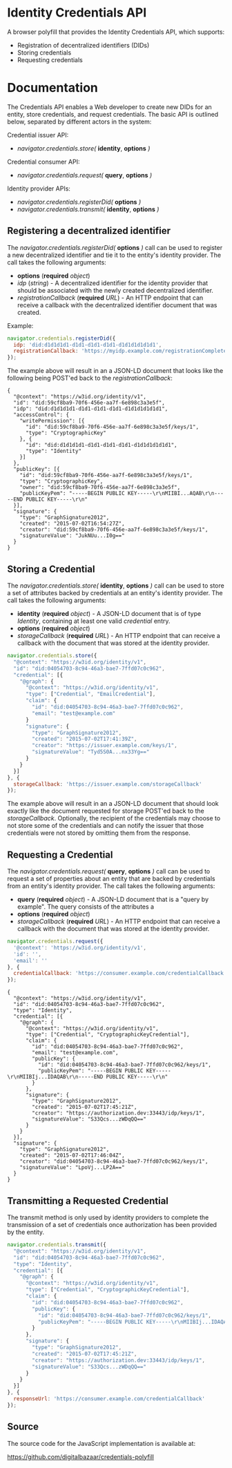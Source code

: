 # Identity Credentials API

A browser polyfill that provides the Identity Credentials API, which supports:

 * Registration of decentralized identifiers (DIDs)
 * Storing credentials
 * Requesting credentials

# Documentation

The Credentials API enables a Web developer to create new DIDs for an entity, 
store credentials, and request credentials. The basic API is outlined
below, separated by different actors in the system:

Credential issuer API:
* *navigator.credentials.store(* **identity**, **options** *)*
 
Credential consumer API:
* *navigator.credentials.request(* **query**, **options** *)*

Identity provider APIs:
* *navigator.credentials.registerDid(* **options** *)*
* *navigator.credentials.transmit(* **identity**, **options** *)*

## Registering a decentralized identifier

The *navigator.credentials.registerDid(* **options** *)* call can be 
used to register a new decentralized identifier and tie it to the entity's 
identity provider. The call takes the following arguments:
* **options** (**required** *object*)
 * *idp* (*string*) - A decentralized identifier for the identity provider 
that should be associated with the newly created decentralized identifier.
 * *registrationCallback* (**required** *URL*) - An HTTP endpoint that can 
receive a callback with the decentralized identifier document that was created.

Example:

```javascript
navigator.credentials.registerDid({
  idp: 'did:d1d1d1d1-d1d1-d1d1-d1d1-d1d1d1d1d1d1',
  registrationCallback: 'https://myidp.example.com/registrationComplete'
});
```

The example above will result in an a JSON-LD document that looks like 
the following being POST'ed back to the *registrationCallback*:

```jsonld
{
  "@context": "https://w3id.org/identity/v1",
  "id": "did:59cf8ba9-70f6-456e-aa7f-6e898c3a3e5f",
  "idp": "did:d1d1d1d1-d1d1-d1d1-d1d1-d1d1d1d1d1d1",
  "accessControl": {
    "writePermission": [{
      "id": "did:59cf8ba9-70f6-456e-aa7f-6e898c3a3e5f/keys/1",
      "type": "CryptographicKey"
    }, {
      "id": "did:d1d1d1d1-d1d1-d1d1-d1d1-d1d1d1d1d1d1",
      "type": "Identity"
    }]
  },
  "publicKey": [{
    "id": "did:59cf8ba9-70f6-456e-aa7f-6e898c3a3e5f/keys/1",
    "type": "CryptographicKey",
    "owner": "did:59cf8ba9-70f6-456e-aa7f-6e898c3a3e5f",
    "publicKeyPem": "-----BEGIN PUBLIC KEY-----\r\nMIIBI...AQAB\r\n-----END PUBLIC KEY-----\r\n"
  }],
  "signature": {
    "type": "GraphSignature2012",
    "created": "2015-07-02T16:54:27Z",
    "creator": "did:59cf8ba9-70f6-456e-aa7f-6e898c3a3e5f/keys/1",
    "signatureValue": "JukNUu...I0g=="
  }
}
```

## Storing a Credential

The *navigator.credentials.store(* **identity**, **options** *)* call can be 
used to store a set of attributes backed by credentials at an entity's identity 
provider. The call takes the following arguments:
* **identity** (**required** *object*) - A JSON-LD document that is of type 
*Identity*, containing at least one valid *credential* entry.
* **options** (**required** *object*)
 * *storageCallback* (**required** *URL*) - An HTTP endpoint that can 
receive a callback with the document that was stored at the identity provider.

```javascript
navigator.credentials.store({
  "@context": "https://w3id.org/identity/v1",
  "id": "did:04054703-8c94-46a3-bae7-7ffd07c0c962",
  "credential": [{
    "@graph": {
      "@context": "https://w3id.org/identity/v1",
      "type": ["Credential", "EmailCredential"],
      "claim": {
        "id": "did:04054703-8c94-46a3-bae7-7ffd07c0c962",
        "email": "test@example.com"
      }
      "signature": {
        "type": "GraphSignature2012",
        "created": "2015-07-02T17:41:39Z",
        "creator": "https://issuer.example.com/keys/1",
        "signatureValue": "Tyd5S0A...nx33Yg=="
      }
    }
  }]
}, {
  storageCallback: 'https://issuer.example.com/storageCallback'
});
```

The example above will result in an a JSON-LD document that should
look exactly like the document requested for storage POST'ed back 
to the *storageCallback*. Optionally, the recipient of the 
credentials may choose to not store some of the credentials and
can notify the issuer that those credentials were not stored by
omitting them from the response.

## Requesting a Credential

The *navigator.credentials.request(* **query**, **options** *)* call can be 
used to request a set of properties about an entity that are backed by
credentials from an entity's identity provider. The call takes the 
following arguments:
* **query** (**required** *object*) - A JSON-LD document that is a
"query by example". The query consists of the attributes a 
* **options** (**required** *object*)
 * *storageCallback* (**required** *URL*) - An HTTP endpoint that can 
receive a callback with the document that was stored at the identity provider.

```javascript
navigator.credentials.request({
  '@context': 'https://w3id.org/identity/v1',
  'id': '',
  'email': ''
}, {
  credentialCallback: 'https://consumer.example.com/credentialCallback'
});
```

```jsonld
{
  "@context": "https://w3id.org/identity/v1",
  "id": "did:04054703-8c94-46a3-bae7-7ffd07c0c962",
  "type": "Identity",
  "credential": [{
    "@graph": {
      "@context": "https://w3id.org/identity/v1",
      "type": ["Credential", "CryptographicKeyCredential"],
      "claim": {
        "id": "did:04054703-8c94-46a3-bae7-7ffd07c0c962",
        "email": "test@example.com",
        "publicKey": {
          "id": "did:04054703-8c94-46a3-bae7-7ffd07c0c962/keys/1",
          "publicKeyPem": "-----BEGIN PUBLIC KEY-----\r\nMIIBIj...IDAQAB\r\n-----END PUBLIC KEY-----\r\n"
        }
      },
      "signature": {
        "type": "GraphSignature2012",
        "created": "2015-07-02T17:45:21Z",
        "creator": "https://authorization.dev:33443/idp/keys/1",
        "signatureValue": "S33Qcs...zWDqQQ=="
      }
    }
  }],
  "signature": {
    "type": "GraphSignature2012",
    "created": "2015-07-02T17:46:04Z",
    "creator": "did:04054703-8c94-46a3-bae7-7ffd07c0c962/keys/1",
    "signatureValue": "LpoVj...LP2A=="
  }
}
```

## Transmitting a Requested Credential

The transmit method is only used by identity providers to complete 
the transmission of a set of credentials once authorization has
been provided by the entity.

```javascript
navigator.credentials.transmit({
  "@context": "https://w3id.org/identity/v1",
  "id": "did:04054703-8c94-46a3-bae7-7ffd07c0c962",
  "type": "Identity",
  "credential": [{
    "@graph": {
      "@context": "https://w3id.org/identity/v1",
      "type": ["Credential", "CryptographicKeyCredential"],
      "claim": {
        "id": "did:04054703-8c94-46a3-bae7-7ffd07c0c962",
        "publicKey": {
          "id": "did:04054703-8c94-46a3-bae7-7ffd07c0c962/keys/1",
          "publicKeyPem": "-----BEGIN PUBLIC KEY-----\r\nMIIBIj...IDAQAB\r\n-----END PUBLIC KEY-----\r\n"
        }
      },
      "signature": {
        "type": "GraphSignature2012",
        "created": "2015-07-02T17:45:21Z",
        "creator": "https://authorization.dev:33443/idp/keys/1",
        "signatureValue": "S33Qcs...zWDqQQ=="
      }
    }
  }]
}, {
  responseUrl: 'https://consumer.example.com/credentialCallback'
});
```

Source
------

The source code for the JavaScript implementation is available at:

https://github.com/digitalbazaar/credentials-polyfill
